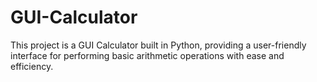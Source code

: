# GUI-Calculator
This project is a GUI Calculator built in Python, providing a user-friendly interface for performing basic arithmetic operations with ease and efficiency.
